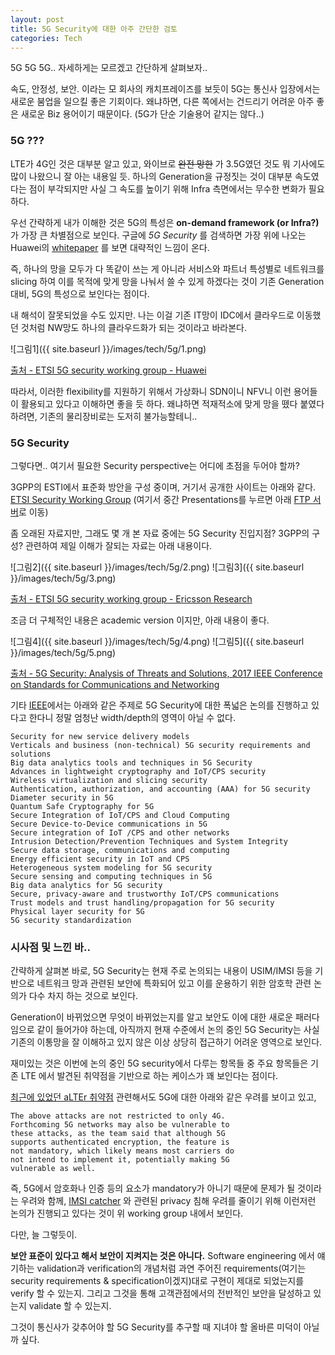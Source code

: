 ```yaml
---
layout: post
title: 5G Security에 대한 아주 간단한 검토
categories: Tech
---
```


5G 5G 5G..
자세하게는 모르겠고 간단하게 살펴보자..

속도, 안정성, 보안. 이라는 모 회사의 캐치프레이즈를 보듯이 5G는 통신사 입장에서는 새로운 붐업을 일으킬 좋은 기회이다. 왜냐하면, 다른 쪽에서는 건드리기 어려운 아주 좋은 새로운 Biz 용어이기 때문이다. (5G가 단순 기술용어 같지는 않다..)

### 5G ???
LTE가 4G인 것은 대부분 알고 있고, 와이브로 ~~완전 망한~~ 가 3.5G였던 것도 뭐 기사에도 많이 나왔으니 잘 아는 내용일 듯. 하나의 Generation을 규정짓는 것이 대부분 속도였다는 점이 부각되지만 사실 그 속도를 높이기 위해 Infra 측면에서는 무수한 변화가 필요하다.

우선 간략하게 내가 이해한 것은 5G의 특성은 **on-demand framework (or Infra?)** 가 가장 큰 차별점으로 보인다. 구글에 _5G Security_ 를 검색하면 가장 위에 나오는 Huawei의 [whitepaper](https://www.huawei.com/minisite/5g/img/5G_Security_Whitepaper_en.pdf) 를 보면 대략적인 느낌이 온다.

즉, 하나의 망을 모두가 다 똑같이 쓰는 게 아니라 서비스와 파트너 특성별로 네트워크를 slicing 하여 이를 목적에 맞게 망을 나눠서 쓸 수 있게 하겠다는 것이 기존 Generation 대비, 5G의 특성으로 보인다는 점이다.

내 해석이 잘못되었을 수도 있지만. 나는 이걸 기존 IT망이 IDC에서 클라우드로 이동했던 것처럼 NW망도 하나의 클라우드화가 되는 것이라고 바라본다. 

![그림1]({{ site.baseurl }}/images/tech/5g/1.png)

[출처 - ETSI 5G security working group - Huawei](
https://docbox.etsi.org/Workshop/2017/201706_SECURITYWEEK/06_5GSECURITY/S02/HUAWEI_WONG.pdf)

따라서, 이러한 flexibility를 지원하기 위해서 가상화니 SDN이니 NFV니 이런 용어들이 활용되고 있다고 이해하면 좋을 듯 하다. 왜냐하면 적재적소에 맞게 망을 뗐다 붙였다 하려면, 기존의 물리장비로는 도저히 불가능할테니..

### 5G Security

그렇다면.. 여기서 필요한 Security perspective는 어디에 초점을 두어야 할까?

3GPP의 ESTI에서 표준화 방안을 구성 중이며, 거기서 공개한 사이트는 아래와 같다.  [ETSI Security Working Group](https://www.etsi.org/etsi-security-week-2017/5g-security)
(여기서 중간 Presentations를 누르면 아래 [FTP 서버](https://docbox.etsi.org/Workshop/2017/201706_SECURITYWEEK/06_5GSECURITY)로 이동)

좀 오래된 자료지만, 그래도 몇 개 본 자료 중에는 5G Security 진입지점? 3GPP의 구성? 관련하여 제일 이해가 잘되는 자료는 아래 내용이다.

![그림2]({{ site.baseurl }}/images/tech/5g/2.png)
![그림3]({{ site.baseurl }}/images/tech/5g/3.png)

[출처 - ETSI 5G security working group - Ericsson Research](https://www.sics.se/sites/default/files/pub/sics.se/SecurityDay16/karl_norrman.pdf)


조금 더 구체적인 내용은 academic version 이지만, 아래 내용이 좋다.

![그림4]({{ site.baseurl }}/images/tech/5g/4.png)
![그림5]({{ site.baseurl }}/images/tech/5g/5.png)

[출처 - 5G Security: Analysis of Threats and Solutions, 2017 IEEE Conference on Standards for Communications and Networking](https://www.researchgate.net/publication/318223878_5G_Security_Analysis_of_Threats_and_Solutions)

기타 [IEEE](http://icc2018.ieee-icc.org/workshop/1st-ieee-workshop-5g-wireless-security-5g-security)에서는 아래와 같은 주제로 5G Security에 대한 폭넓은 논의를 진행하고 있다고 한다니 정말 엄청난 width/depth의 영역이 아닐 수 없다.

```5G architecture with security and privacy considerations
Security for new service delivery models
Verticals and business (non-technical) 5G security requirements and solutions
Big data analytics tools and techniques in 5G Security
Advances in lightweight cryptography and IoT/CPS security
Wireless virtualization and slicing security
Authentication, authorization, and accounting (AAA) for 5G security
Diameter security in 5G
Quantum Safe Cryptography for 5G
Secure Integration of IoT/CPS and Cloud Computing
Secure Device-to-Device communications in 5G
Secure integration of IoT /CPS and other networks
Intrusion Detection/Prevention Techniques and System Integrity
Secure data storage, communications and computing
Energy efficient security in IoT and CPS
Heterogeneous system modeling for 5G security
Secure sensing and computing techniques in 5G
Big data analytics for 5G security
Secure, privacy-aware and trustworthy IoT/CPS communications
Trust models and trust handling/propagation for 5G security
Physical layer security for 5G
5G security standardization
```

### 시사점 및 느낀 바..

간략하게 살펴본 바로, 5G Security는 현재 주로 논의되는 내용이 USIM/IMSI  등을 기반으로 네트워크 망과 관련된 보안에 특화되어 있고 이를 운용하기 위한 암호학 관련 논의가 다수 차지 하는 것으로 보인다.

Generation이 바뀌었으면 무엇이 바뀌었는지를 알고 보안도 이에 대한 새로운 패러다임으로 같이 들어가야 하는데, 아직까지 현재 수준에서 논의 중인 5G Security는 사실 기존의 이통망을 잘 이해하고 있지 않은 이상 상당히 접근하기 어려운 영역으로 보인다.

재미있는 것은 이번에 논의 중인 5G security에서 다루는 항목들 중 주요 항목들은 기존 LTE 에서 발견된 취약점을 기반으로 하는 케이스가 꽤 보인다는 점이다.

[최근에 있었던 aLTEr 취약점](https://thehackernews.com/2018/06/4g-lte-network-hacking.html?m=1) 관련해서도 5G에 대한 아래와 같은 우려를 보이고 있고,

```
The above attacks are not restricted to only 4G.
Forthcoming 5G networks may also be vulnerable to
these attacks, as the team said that although 5G
supports authenticated encryption, the feature is
not mandatory, which likely means most carriers do
not intend to implement it, potentially making 5G
vulnerable as well.
```

즉, 5G에서 암호화나 인증 등의 요소가 mandatory가 아니기 때문에 문제가 될 것이라는 우려와 함께, [IMSI catcher](https://en.wikipedia.org/wiki/IMSI-catcher) 와 관련된 privacy 침해 우려를 줄이기 위해 이런저런 논의가 진행되고 있다는 것이 위 working group 내에서 보인다.

다만, 늘 그렇듯이.

**보안 표준이 있다고 해서 보안이 지켜지는 것은 아니다.**
Software engineering 에서 얘기하는 validation과 verification의 개념처럼 과연 주어진 requirements(여기는 security requirements & specification이겠지)대로 구현이 제대로 되었는지를 verify 할 수 있는지. 그리고 그것을 통해 고객관점에서의 전반적인 보안을 달성하고 있는지 validate 할 수 있는지.

그것이 통신사가 갖추어야 할 5G Security를 추구할 때 지녀야 할 올바른 미덕이 아닐까 싶다.
